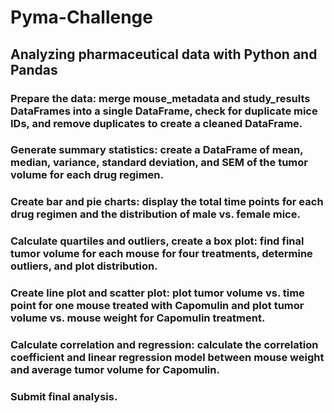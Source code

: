 # Pyma-Challenge

## Analyzing pharmaceutical data with Python and Pandas

### Prepare the data: merge mouse_metadata and study_results DataFrames into a single DataFrame, check for duplicate mice IDs, and remove duplicates to create a cleaned DataFrame.

### Generate summary statistics: create a DataFrame of mean, median, variance, standard deviation, and SEM of the tumor volume for each drug regimen.

### Create bar and pie charts: display the total time points for each drug regimen and the distribution of male vs. female mice.

### Calculate quartiles and outliers, create a box plot: find final tumor volume for each mouse for four treatments, determine outliers, and plot distribution.

### Create line plot and scatter plot: plot tumor volume vs. time point for one mouse treated with Capomulin and plot tumor volume vs. mouse weight for Capomulin treatment.

### Calculate correlation and regression: calculate the correlation coefficient and linear regression model between mouse weight and average tumor volume for Capomulin.

### Submit final analysis.


